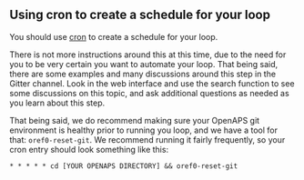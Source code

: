 ## Using cron to create a schedule for your loop

You should use [cron](http://bit.ly/1QpJFk1) to create a schedule for your loop. 

There is not more instructions around this at this time, due to the need for you to be very certain you want to automate your loop. That being said, there are some examples and many discussions around this step in the Gitter channel. Look in the web interface and use the search function to see some discussions on this topic, and ask additional questions as needed as you learn about this step.

That being said, we do recommend making sure your OpenAPS git environment is healthy prior to running you loop, and we have a tool for that: `oref0-reset-git`.  We recommend running it fairly frequently, so your cron entry should look something like this:

`* * * * * cd [YOUR OPENAPS DIRECTORY] && oref0-reset-git`
